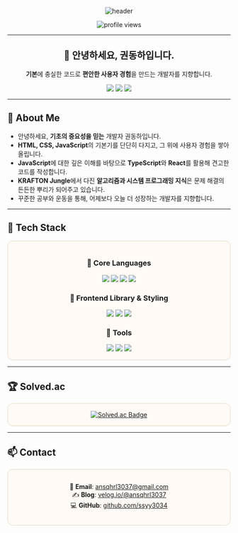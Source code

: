 <p align="center">
  <img src="https://capsule-render.vercel.app/api?type=waving&color=0:FFF7ED,100:E6D5C3&height=180&text=Kwon%20Dongha%20(권동하)&fontColor=5C4033&animation=fadeIn&fontSize=40&desc=Building%20Solid%20Web%20Foundations&descAlignY=75" alt="header"/>
</p>

<p align="center">
  <img src="https://komarev.com/ghpvc/?username=ssyy3034&style=flat-square&color=5C4033" alt="profile views"/>
</p>

---

<h2 align="center">👋 안녕하세요, 권동하입니다.</h2>
<p align="center">
  <b>기본</b>에 충실한 코드로 <b>편안한 사용자 경험</b>을 만드는 개발자를 지향합니다.
</p>

<p align="center">
  <a href="https://github.com/ssyy3034"><img src="https://img.shields.io/badge/GitHub-181717?style=for-the-badge&logo=github&logoColor=white" /></a>
  <a href="mailto:ansqhrl3037@gmail.com"><img src="https://img.shields.io/badge/Email-5C4033?style=for-the-badge&logo=gmail&logoColor=white" /></a>
  <a href="https://velog.io/@ansqhrl3037"><img src="https://img.shields.io/badge/Blog-8B5E3C?style=for-the-badge&logo=blogger&logoColor=white" /></a>
</p>

---

## 👋 About Me
- 안녕하세요, **기초의 중요성을 믿는** 개발자 권동하입니다.
- **HTML, CSS, JavaScript**의 기본기를 단단히 다지고, 그 위에 사용자 경험을 쌓아 올립니다.
- **JavaScript**에 대한 깊은 이해를 바탕으로 **TypeScript**와 **React**를 활용해 견고한 코드를 작성합니다.
- **KRAFTON Jungle**에서 다진 **알고리즘과 시스템 프로그래밍 지식**은 문제 해결의 든든한 뿌리가 되어주고 있습니다.
- 꾸준한 공부와 운동을 통해, 어제보다 오늘 더 성장하는 개발자를 지향합니다.

---

## 🧰 Tech Stack
<div align="center" style="border:1px solid #e6d5c3; border-radius:12px; padding:16px; background:#fffaf5;">

### 🔹 Core Languages
<img src="https://img.shields.io/badge/HTML5-E34F26?style=for-the-badge&logo=html5&logoColor=white"/>
<img src="https://img.shields.io/badge/CSS3-1572B6?style=for-the-badge&logo=css3&logoColor=white"/>
<img src="https://img.shields.io/badge/JavaScript-F7DF1E?style=for-the-badge&logo=javascript&logoColor=black"/>
<img src="https://img.shields.io/badge/TypeScript-3178C6?style=for-the-badge&logo=typescript&logoColor=white"/>

### 🔹 Frontend Library & Styling
<img src="https://img.shields.io/badge/React-61DAFB?style=for-the-badge&logo=react&logoColor=black"/>
<img src="https://img.shields.io/badge/Styled--Components-DB7093?style=for-the-badge&logo=styled-components&logoColor=white"/>
<img src="https://img.shields.io/badge/TailwindCSS-06B6D4?style=for-the-badge&logo=tailwindcss&logoColor=white"/>

### 🔹 Tools
<img src="https://img.shields.io/badge/Git-F05032?style=for-the-badge&logo=git&logoColor=white"/>
<img src="https://img.shields.io/badge/GitHub-181717?style=for-the-badge&logo=github&logoColor=white"/>
<img src="https://img.shields.io/badge/Figma-F24E1E?style=for-the-badge&logo=figma&logoColor=white"/>

</div>

---

## 🏆 Solved.ac
<div align="center" style="border:1px solid #e6d5c3; border-radius:12px; padding:16px; background:#fffaf5;">
  <a href="https://solved.ac/ssyy3034" target="_blank">
    <img src="https://mazassumnida.wtf/api/v2/generate_badge?boj=ssyy3034" alt="Solved.ac Badge"/>
  </a>
</div>

---

## 📫 Contact
<div align="center" style="border:1px solid #e6d5c3; border-radius:12px; padding:16px; background:#fffaf5;">
  
📧 **Email**: [ansqhrl3037@gmail.com](mailto:ansqhrl3037@gmail.com)  
✍ **Blog**: [velog.io/@ansqhrl3037](https://velog.io/@ansqhrl3037)  
💻 **GitHub**: [github.com/ssyy3034](https://github.com/ssyy3034)  

</div>
